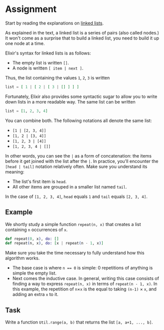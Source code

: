 # Assignment

Start by reading the explanations on [linked lists](/docs/lists.md).

As explained in the text, a linked list is a series of pairs (also called nodes.)
It won't come as a surprise that to build a linked list, you
need to build it up one node at a time.

Elixir's syntax for linked lists is as follows:

* The empty list is written `[]`.
* A node is written `[ item | next ]`.

Thus, the list containing the values `1`, `2`, `3` is written

```elixir
list = [ 1 | [ 2 | [ 3 | [] ] ] ]
```

Fortunately, Elixir also provides some syntactic sugar
to allow you to write down lists in a more readable way.
The same list can be written

```elixir
list = [1, 2, 3, 4]
```

You can combine both. The following notations all denote the same list:

* `[1 | [2, 3, 4]]`
* `[1, 2 | [3, 4]]`
* `[1, 2, 3 | [4]]`
* `[1, 2, 3, 4 | []]`

In other words, you can see the `|` as a form of concatenation:
the items before it get joined with the list after the `|`.
In practice, you'll encounter the `[head | tail]` notation relatively often.
Make sure you understand its meaning:

* The list's first item is `head`.
* All other items are grouped in a smaller list named `tail`.

In the case of `[1, 2, 3, 4]`,
`head` equals `1` and `tail` equals `[2, 3, 4]`.

## Example

We shortly study a simple function `repeat(n, x)` that creates a list containing `n` occurrences of `x`.

```elixir
def repeat(0, x), do: []
def repeat(n, x), do: [x | repeat(n - 1, x)]
```

Make sure you take the time necessary to fully understand how this algorithm works.

* The base case is where `n == 0` is simple: 0 repetitions of anything is simple the empty list.
* Next comes the inductive case. In general, writing this case consists
  of finding a way to express `repeat(n, x)` in terms of `repeat(n - 1, x)`.
  In this example, the repetition of `n`&times;`x` is the equal
  to taking `(n-1)` &times; `x`, and adding an extra `x` to it.

## Task

Write a function `Util.range(a, b)` that returns the list `[a, a+1, ..., b]`.
